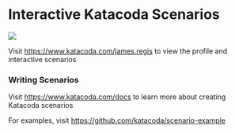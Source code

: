 # Interactive Katacoda Scenarios

[![](http://shields.katacoda.com/katacoda/james.regis/count.svg)](https://www.katacoda.com/james.regis "Get your profile on Katacoda.com")

Visit https://www.katacoda.com/james.regis to view the profile and interactive scenarios

### Writing Scenarios
Visit https://www.katacoda.com/docs to learn more about creating Katacoda scenarios

For examples, visit https://github.com/katacoda/scenario-example
